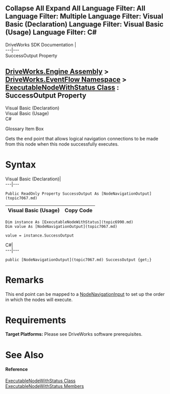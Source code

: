        

 Collapse All Expand All  Language Filter: All  Language Filter: Multiple  Language Filter: Visual Basic (Declaration) Language Filter: Visual Basic (Usage) Language Filter: C#  
---  
DriveWorks SDK Documentation  |   
---|---  
SuccessOutput Property   
  
[DriveWorks.Engine Assembly](topic2156.md) > [DriveWorks.EventFlow Namespace](topic6871.md) > [ExecutableNodeWithStatus Class](topic6990.md) : SuccessOutput Property  
---  
  
Visual Basic (Declaration)    
Visual Basic (Usage)    
C# 

Glossary Item Box

Gets the end point that allows logical navigation connections to be made from this node when this node successfully executes. 

# Syntax

Visual Basic (Declaration)|   
---|---  
      
    
    Public ReadOnly Property SuccessOutput As [NodeNavigationOutput](topic7067.md)  
  
Visual Basic (Usage)| Copy Code  
---|---  
      
    
    Dim instance As [ExecutableNodeWithStatus](topic6990.md)
    Dim value As [NodeNavigationOutput](topic7067.md)
     
    value = instance.SuccessOutput  
  
C#|   
---|---  
      
    
    public [NodeNavigationOutput](topic7067.md) SuccessOutput {get;}  
  
# Remarks

This end point can be mapped to a [NodeNavigationInput](topic7058.md) to set up the order in which the nodes will execute.

# Requirements

**Target Platforms:** Please see DriveWorks software prerequisites.

# See Also

#### Reference

[ExecutableNodeWithStatus Class](topic6990.md)   
[ExecutableNodeWithStatus Members](topic6991.md)


